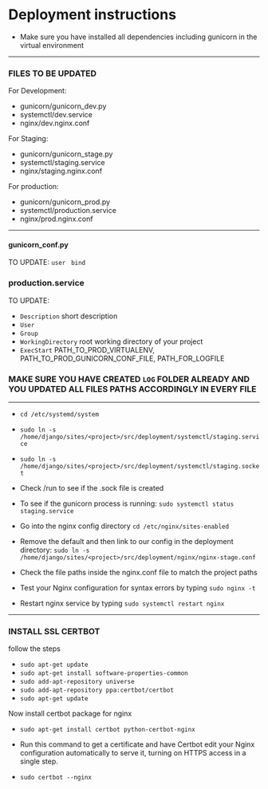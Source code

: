 # Deployment instructions
- Make sure you have installed all dependencies including gunicorn in the virtual environment
---

### FILES TO BE UPDATED
For Development:
- gunicorn/gunicorn_dev.py
- systemctl/dev.service 
- nginx/dev.nginx.conf

For Staging:
- gunicorn/gunicorn_stage.py
- systemctl/staging.service 
- nginx/staging.nginx.conf

For production:
- gunicorn/gunicorn_prod.py
- systemctl/production.service 
- nginx/prod.nginx.conf

---

#### gunicorn_conf.py
 TO UPDATE: ``user`` `` bind``
 
 
### production.service
TO UPDATE: 
- ``Description`` short description
- ``User``
- ``Group``
- ``WorkingDirectory`` root working directory of your project
- ``ExecStart``  PATH_TO_PROD_VIRTUALENV, PATH_TO_PROD_GUNICORN_CONF_FILE, PATH_FOR_LOGFILE

### MAKE SURE YOU HAVE CREATED ``LOG`` FOLDER ALREADY AND YOU UPDATED ALL FILES PATHS ACCORDINGLY IN EVERY FILE

---

- `cd /etc/systemd/system`
- `sudo ln -s /home/django/sites/<project>/src/deployment/systemctl/staging.service`
- `sudo ln -s /home/django/sites/<project>/src/deployment/systemctl/staging.socket`
- Check /run to see if the .sock file is created
- To see if the gunicorn process is running: `sudo systemctl status staging.service`

- Go into the nginx config directory `cd /etc/nginx/sites-enabled`
- Remove the default and then link to our config in the deployment directory: `sudo ln -s /home/django/sites/<project>/src/deployment/nginx/nginx-stage.conf`
- Check the file paths inside the nginx.conf file to match the project paths
- Test your Nginx configuration for syntax errors by typing `sudo nginx -t`
- Restart nginx service by typing `sudo systemctl restart nginx`

---

### INSTALL SSL CERTBOT
follow the steps
- `sudo apt-get update`
- `sudo apt-get install software-properties-common`
- `sudo add-apt-repository universe`
- `sudo add-apt-repository ppa:certbot/certbot`
- `sudo apt-get update`

Now install certbot package for nginx
- `sudo apt-get install certbot python-certbot-nginx`
- Run this command to get a certificate and have Certbot edit your Nginx configuration automatically to serve it, turning on HTTPS access in a single step.

- `sudo certbot --nginx`


